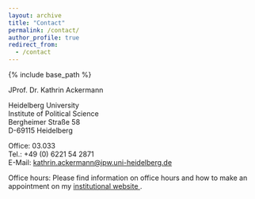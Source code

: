 ```yaml
---
layout: archive
title: "Contact"
permalink: /contact/
author_profile: true
redirect_from:
  - /contact
---
```


{% include base_path %}

JProf. Dr. Kathrin Ackermann

Heidelberg University  
Institute of Political Science  
Bergheimer Straße 58  
D-69115 Heidelberg  

Office: 03.033  
Tel.: +49 (0) 6221 54 2871  
E-Mail: <a href="mailto:kathrin.ackermann@ipw.uni-heidelberg.de" target="_blank" rel="noopener noreferrer">kathrin.ackermann@ipw.uni-heidelberg.de</a>  

Office hours: Please find information on office hours and how to make an appointment on my <a href="https://www.uni-heidelberg.de/politikwissenschaften/personal/ackermann/index.html" target="_blank" rel="noopener noreferrer">institutional website </a>.

